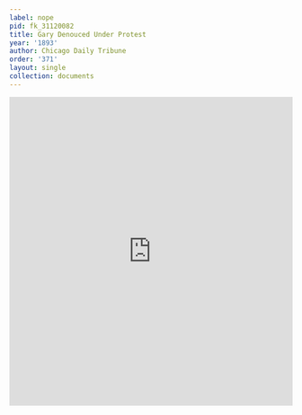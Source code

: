 ```yaml
---
label: nope
pid: fk_31120082
title: Gary Denouced Under Protest
year: '1893'
author: Chicago Daily Tribune
order: '371'
layout: single
collection: documents
---
```

<iframe src="https://northwestern.app.box.com/embed/s/hq5c9vfhir5fixzswkmqv8mfwyqdb8z3?sortColumn=date&view=list" width="100%" height="550" frameborder="0" allowfullscreen webkitallowfullscreen msallowfullscreen></iframe>
